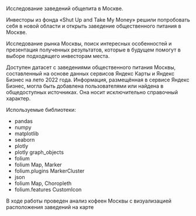 Исследование заведений общепита в Москве.

Инвесторы из фонда «Shut Up and Take My Money» решили попробовать себя в новой области и открыть заведение общественного питания в Москве.

Исследование рынка Москвы, поиск интересных особенностей и презентация полученных результатов, которые в будущем помогут в выборе подходящего инвесторам места.

Доступен датасет с заведениями общественного питания Москвы, составленный на основе данных сервисов Яндекс Карты и Яндекс Бизнес на лето 2022 года. 
Информация, размещённая в сервисе Яндекс Бизнес, могла быть добавлена пользователями или найдена в общедоступных источниках. Она носит исключительно справочный характер.

Используемые библиотеки:
- pandas 
- numpy 
- matplotlib
- seaborn
- plotly
- plotly graph_objects
- folium
- folium Map, Marker
- folium.plugins MarkerCluster
- json
- folium Map, Choropleth
- folium.features CustomIcon

В ходе работы проведен анализ кофеен Москвы с визуализацией расположения заведений на карте

